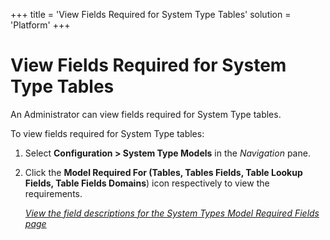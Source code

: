 +++
title = 'View Fields Required for System Type Tables'
solution = 'Platform'
+++

# View Fields Required for System Type Tables

An Administrator can view fields required for System Type tables.

To view fields required for System Type tables:

1.  Select **Configuration \> System Type Models** in the *Navigation*
    pane.

2.  Click the **Model Required For (Tables, Tables Fields, Table Lookup
    Fields, Table Fields Domains**) icon respectively to view the
    requirements.
    
    *[View the field descriptions for the System Types Model Required
    Fields page](../Page_Desc/System_Types_Model_Required_Fields.htm)*
